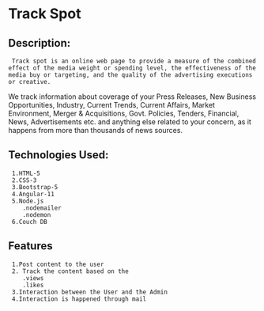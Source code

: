# Track Spot

## Description:
     Track spot is an online web page to provide a measure of the combined effect of the media weight or spending level, the effectiveness of the media buy or targeting, and the quality of the advertising executions or creative.
     
We track information about coverage of your Press Releases, New Business Opportunities, Industry, Current Trends, Current Affairs, Market Environment, Merger & Acquisitions, Govt. Policies, Tenders, Financial, News, Advertisements etc. and anything else related to your concern, as it happens from more than thousands of news sources.

## Technologies Used:
     1.HTML-5
     2.CSS-3
     3.Bootstrap-5
     4.Angular-11
     5.Node.js
        .nodemailer
        .nodemon
     6.Couch DB

## Features
     1.Post content to the user
     2. Track the content based on the
        .views
        .likes
     3.Interaction between the User and the Admin
     4.Interaction is happened through mail
